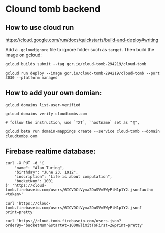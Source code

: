 # Clound tomb backend

## How to use cloud run

https://cloud.google.com/run/docs/quickstarts/build-and-deploy#writing

Add a `.gcloudignore` file to ignore folder such as `target`. 
Then build the image on gcloud:
```
gcloud builds submit --tag gcr.io/cloud-tomb-294219/cloud-tomb

gcloud run deploy --image gcr.io/cloud-tomb-294219/cloud-tomb --port 3030 --platform managed
```

## How to add your own domian:
```
gcloud domains list-user-verified

gcloud domains verify cloudtombs.com

# follow the instruction, use `TXT`, `hostname` set as "@", 

gcloud beta run domain-mappings create --service cloud-tomb --domain cloudtombs.com
```

## Firebase realtime database:
```
curl -X PUT -d '{
    "name": "Alan Turing",
    "birthday": "June 23, 1912",
    "inscription": "Life is about computation",
    "bucketNum": 1001
}' 'https://cloud-tomb.firebaseio.com/users/6ICVDCtVyma2DuSVm5WyPtH1p1Y2.json?auth=<token>'

curl 'https://cloud-tomb.firebaseio.com/users/6ICVDCtVyma2DuSVm5WyPtH1p1Y2.json?print=pretty'

curl 'https://cloud-tomb.firebaseio.com/users.json?orderBy="bucketNum"&startAt=1000&limitToFirst=2&print=pretty'
```